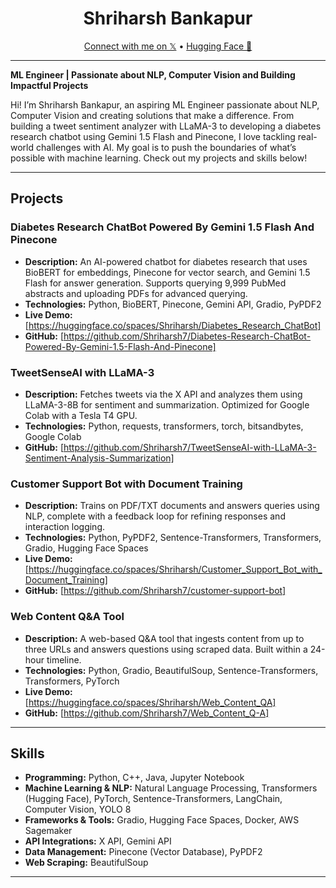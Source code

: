 
<div align="center">
  <h1>Shriharsh Bankapur</h1>
  <a href="https://x.com/_shri_B" target="_blank">Connect with me on 𝕏</a> • <a href="https://huggingface.co/Shriharsh" target="_blank">Hugging Face 🤗</a> 
</div>

---

**ML Engineer | Passionate about NLP, Computer Vision and Building Impactful Projects**

Hi! I’m Shriharsh Bankapur, an aspiring ML Engineer passionate about NLP, Computer Vision and creating solutions that make a difference. From building a tweet sentiment analyzer with LLaMA-3 to developing a diabetes research chatbot using Gemini 1.5 Flash and Pinecone, I love tackling real-world challenges with AI. My goal is to push the boundaries of what’s possible with machine learning. Check out my projects and skills below!  

---

## Projects

### Diabetes Research ChatBot Powered By Gemini 1.5 Flash And Pinecone
- **Description:** An AI-powered chatbot for diabetes research that uses BioBERT for embeddings, Pinecone for vector search, and Gemini 1.5 Flash for answer generation. Supports querying 9,999 PubMed abstracts and uploading PDFs for advanced querying.
- **Technologies:** Python, BioBERT, Pinecone, Gemini API, Gradio, PyPDF2  
- **Live Demo:** [https://huggingface.co/spaces/Shriharsh/Diabetes_Research_ChatBot]  
- **GitHub:** [https://github.com/Shriharsh7/Diabetes-Research-ChatBot-Powered-By-Gemini-1.5-Flash-And-Pinecone]

### TweetSenseAI with LLaMA-3
- **Description:** Fetches tweets via the X API and analyzes them using LLaMA-3-8B for sentiment and summarization. Optimized for Google Colab with a Tesla T4 GPU.
- **Technologies:** Python, requests, transformers, torch, bitsandbytes, Google Colab    
- **GitHub:** [https://github.com/Shriharsh7/TweetSenseAI-with-LLaMA-3-Sentiment-Analysis-Summarization]

### Customer Support Bot with Document Training
- **Description:** Trains on PDF/TXT documents and answers queries using NLP, complete with a feedback loop for refining responses and interaction logging.
- **Technologies:** Python, PyPDF2, Sentence-Transformers, Transformers, Gradio, Hugging Face Spaces  
- **Live Demo:** [https://huggingface.co/spaces/Shriharsh/Customer_Support_Bot_with_Document_Training]  
- **GitHub:** [https://github.com/Shriharsh7/customer-support-bot]

### Web Content Q&A Tool
- **Description:** A web-based Q&A tool that ingests content from up to three URLs and answers questions using scraped data. Built within a 24-hour timeline.
- **Technologies:** Python, Gradio, BeautifulSoup, Sentence-Transformers, Transformers, PyTorch  
- **Live Demo:** [https://huggingface.co/spaces/Shriharsh/Web_Content_QA]  
- **GitHub:** [https://github.com/Shriharsh7/Web_Content_Q-A]

---

## Skills

- **Programming:** Python, C++, Java, Jupyter Notebook  
- **Machine Learning & NLP:** Natural Language Processing, Transformers (Hugging Face), PyTorch, Sentence-Transformers, LangChain, Computer Vision, YOLO 8
- **Frameworks & Tools:** Gradio, Hugging Face Spaces, Docker, AWS Sagemaker
- **API Integrations:** X API, Gemini API  
- **Data Management:** Pinecone (Vector Database), PyPDF2  
- **Web Scraping:** BeautifulSoup

---


